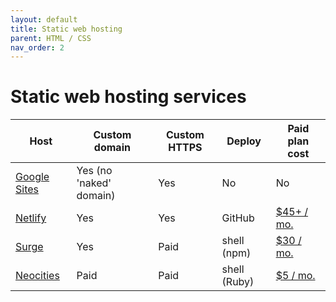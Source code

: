 ```yaml
---
layout: default
title: Static web hosting
parent: HTML / CSS
nav_order: 2
---
```


# Static web hosting services

| Host | Custom domain | Custom HTTPS | Deploy | Paid plan cost |
|------|---------------|--------------|--------|----------------|
| [Google Sites](https://sites.google.com) | Yes (no 'naked' domain) | Yes | No | No |
| [Netlify](https://www.netlify.com/) | Yes | Yes | GitHub | [$45+ / mo.](https://www.netlify.com/pricing/)
| [Surge](https://surge.sh/) | Yes | Paid | shell (npm) | [$30 / mo.](https://surge.sh/pricing)
| [Neocities](https://neocities.org/) | Paid | Paid | shell (Ruby) | [$5 / mo.](https://neocities.org/supporter)